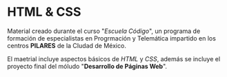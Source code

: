 # HTML & CSS

Material creado durante el curso "*Escuela Código*", un programa de formación de especialistas en Progrmación y Telemática 
impartido en los centros **PILARES** de la CIudad de México.

El maetrial incluye aspectos básicos de *HTML* y *CSS*, además se incluye el proyecto final del móludo "**Desarrollo de Páginas Web**".

